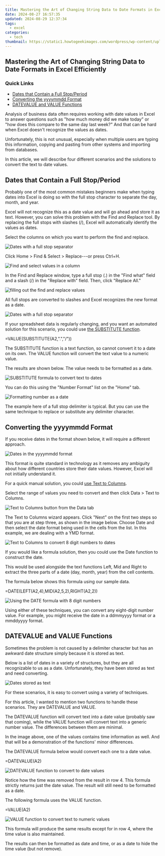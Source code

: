 ```yaml
---
title: Mastering the Art of Changing String Data to Date Formats in Excel Efficiently
date: 2024-08-27 16:57:35
updated: 2024-08-29 12:37:34
tags:
  - excel
categories:
  - tech
thumbnail: https://static1.howtogeekimages.com/wordpress/wp-content/uploads/2019/05/office_excel_lede-1.png
---
```


## Mastering the Art of Changing String Data to Date Formats in Excel Efficiently

### Quick Links

* [Dates that Contain a Full Stop/Period](https://instagram-video-recordings.techidaily.com/updated-in-2024-the-ultimate-guide-to-instagram-desktop-video-upload/)
* [Converting the yyyymmdd Format](https://extra-approaches.techidaily.com/in-2024-step-by-step-tailoring-your-way-to-youtube-subtitles-srt/)
* [DATEVALUE and VALUE Functions](https://hardware-tips.techidaily.com/experience-unmatched-speed-save-75-on-editors-pick-the-elegoo-neptune-4-pro-printer/)

 Analysis of business data often requires working with date values in Excel to answer questions such as "how much money did we make today" or "how does this compare to the same day last week?" And that can be hard when Excel doesn't recognize the values as dates.

 Unfortunately, this is not unusual, especially when multiple users are typing this information, copying and pasting from other systems and importing from databases.

 In this article, we will describe four different scenarios and the solutions to convert the text to date values.

##  Dates that Contain a Full Stop/Period

 Probably one of the most common mistakes beginners make when typing dates into Excel is doing so with the full stop character to separate the day, month, and year.

 Excel will not recognize this as a date value and will go ahead and store it as text. However, you can solve this problem with the Find and Replace tool. By replacing the full stops with slashes (/), Excel will automatically identify the values as dates.

 Select the columns on which you want to perform the find and replace.

![Dates with a full stop separator](https://static1.howtogeekimages.com/wordpress/wp-content/uploads/2019/05/full-stop-dates.png) 

 Click Home > Find & Select > Replace---or press Ctrl+H.

![Find and select values in a column](https://static1.howtogeekimages.com/wordpress/wp-content/uploads/2019/05/find-and-select-1.png) 

 In the Find and Replace window, type a full stop (.) in the "Find what" field and a slash (/) in the "Replace with" field. Then, click "Replace All."

![filling out the find and replace values](https://static1.howtogeekimages.com/wordpress/wp-content/uploads/2019/05/find-and-replace-window-1.png) 

 All full stops are converted to slashes and Excel recognizes the new format as a date.

![Dates with a full stop separator](https://static1.howtogeekimages.com/wordpress/wp-content/uploads/2019/05/full-stop-dates.png) 

 If your spreadsheet data is regularly changing, and you want an automated solution for this scenario, you could use [the SUBSTITUTE function](https://support.office.com/en-us/article/substitute-function-6434944e-a904-4336-a9b0-1e58df3bc332).

=VALUE(SUBSTITUTE(A2,".","/"))

 The SUBSTITUTE function is a text function, so cannot convert it to a date on its own. The VALUE function will convert the text value to a numeric value.

 The results are shown below. The value needs to be formatted as a date.

![SUBSTITUTE formula to convert text to dates](https://static1.howtogeekimages.com/wordpress/wp-content/uploads/2019/05/substitute-resized-1.png) 

 You can do this using the "Number Format" list on the "Home" tab.

![Formatting number as a date](https://static1.howtogeekimages.com/wordpress/wp-content/uploads/2019/05/number-format-2.png) 

 The example here of a full stop delimiter is typical. But you can use the same technique to replace or substitute any delimiter character.

##  Converting the yyyymmdd Format

 If you receive dates in the format shown below, it will require a different approach.

![Dates in the yyyymmdd format](https://static1.howtogeekimages.com/wordpress/wp-content/uploads/2019/05/yyyymmdd-format.png) 

 This format is quite standard in technology as it removes any ambiguity about how different countries store their date values. However, Excel will not initially understand it.

 For a quick manual solution, you could [use Text to Columns](https://ios-location-track.techidaily.com/in-2024-top-10-telegram-spy-tools-on-apple-iphone-14-pro-for-parents-drfone-by-drfone-virtual-ios/).

 Select the range of values you need to convert and then click Data > Text to Columns.

![Text to Columns button from the Data tab](https://static1.howtogeekimages.com/wordpress/wp-content/uploads/2019/05/text-to-columns-resized.png) 

 The Text to Columns wizard appears. Click "Next" on the first two steps so that you are at step three, as shown in the image below. Choose Date and then select the date format being used in the cells from the list. In this example, we are dealing with a YMD format.

![Text to Columns to convert 8 digit numbers to dates](https://static1.howtogeekimages.com/wordpress/wp-content/uploads/2019/05/text-to-columns-date-format-3.png) 

 If you would like a formula solution, then you could use the Date function to construct the date.

 This would be used alongside the text functions Left, Mid and Right to extract the three parts of a date (day, month, year) from the cell contents.

 The formula below shows this formula using our sample data.

=DATE(LEFT(A2,4),MID(A2,5,2),RIGHT(A2,2))

![Using the DATE formula with 8 digit numbers](https://static1.howtogeekimages.com/wordpress/wp-content/uploads/2019/05/date-formula-resized.png) 

 Using either of these techniques, you can convert any eight-digit number value. For example, you might receive the date in a ddmmyyyy format or a mmddyyyy format.

##  DATEVALUE and VALUE Functions

 Sometimes the problem is not caused by a delimiter character but has an awkward date structure simply because it is stored as text.

 Below is a list of dates in a variety of structures, but they are all recognizable to us as a date. Unfortunately, they have been stored as text and need converting.

![Dates stored as text](https://static1.howtogeekimages.com/wordpress/wp-content/uploads/2019/05/text-dates.png) 

 For these scenarios, it is easy to convert using a variety of techniques.

 For this article, I wanted to mention two functions to handle these scenarios. They are DATEVALUE and VALUE.

 The DATEVALUE function will convert text into a date value (probably saw that coming), while the VALUE function will convert text into a generic number value. The differences between them are minimal.

 In the image above, one of the values contains time information as well. And that will be a demonstration of the functions' minor differences.

 The DATEVALUE formula below would convert each one to a date value.

=DATEVALUE(A2)

![DATEVALUE function to convert to date values](https://static1.howtogeekimages.com/wordpress/wp-content/uploads/2019/05/datevalue-resized.png) 

 Notice how the time was removed from the result in row 4\. This formula strictly returns just the date value. The result will still need to be formatted as a date.

 The following formula uses the VALUE function.

=VALUE(A2)

![VALUE function to convert text to numeric values](https://static1.howtogeekimages.com/wordpress/wp-content/uploads/2019/05/value-resized.png) 

 This formula will produce the same results except for in row 4, where the time value is also maintained.

 The results can then be formatted as date and time, or as a date to hide the time value (but not remove).

<ins class="adsbygoogle"
     style="display:block"
     data-ad-format="autorelaxed"
     data-ad-client="ca-pub-7571918770474297"
     data-ad-slot="1223367746"></ins>



<ins class="adsbygoogle"
     style="display:block"
     data-ad-client="ca-pub-7571918770474297"
     data-ad-slot="8358498916"
     data-ad-format="auto"
     data-full-width-responsive="true"></ins>
